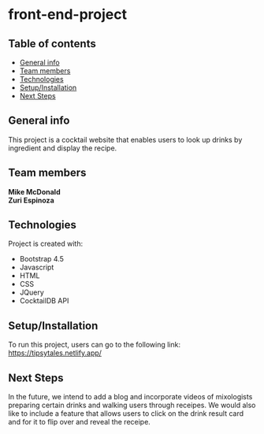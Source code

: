 # front-end-project
## Table of contents
* [General info](#general-info)
* [Team members](#team-members)
* [Technologies](#technologies)
* [Setup/Installation](#setup/installation)
* [Next Steps](#next-steps)

## General info
This project is a cocktail website that enables users to look up drinks by ingredient and display the recipe.

## Team members 
**Mike McDonald**  
**Zuri Espinoza**  
	
## Technologies
Project is created with:
* Bootstrap 4.5
* Javascript 
* HTML
* CSS
* JQuery
* CocktailDB API
	
## Setup/Installation
To run this project, users can go to the following link: https://tipsytales.netlify.app/

## Next Steps
In the future, we intend to add a blog and incorporate videos of mixologists preparing certain drinks and walking users through receipes. We would also like to include a feature that allows users to click on the drink result card and for it to flip over and reveal the receipe. 
